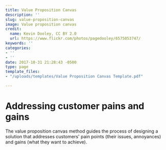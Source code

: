 ```yaml
---
title: Value Proposition Canvas
description: ''
slug: value-proposition-canvas
image: Value proposition canvas
credit:
  name: Kevin Dooley, CC BY 2.0
  url: https://www.flickr.com/photos/pagedooley/6575053747/
keywords: ''
categories:
- ''
- ''
date: 2017-10-31 21:28:43 -0500
type: page
template_files:
- "/uploads/templates/Value Proposition Canvas Template.pdf"

---
```

# Addressing customer pains and gains

The value proposition canvas method guides the  process of designing a solution that addresses customers' pain points (their issues, annoyances) and gains (what they want to achieve).
